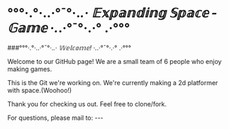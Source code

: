 # °°°·.°·..·°¯°·._.· 𝔼𝕩𝕡𝕒𝕟𝕕𝕚𝕟𝕘 𝕊𝕡𝕒𝕔𝕖 - 𝔾𝕒𝕞𝕖 ·._.·°¯°·.·° .·°°°


###°°°·.°·..·°¯°·._.· 𝕎𝕖𝕝𝕔𝕠𝕞𝕖! ·._.·°¯°·.·° .·°°°


Welcome to our GitHub page!
We are a small team of 6 people who enjoy making games.


This is the Git we're working on.
We're currently making a 2d platformer with space.(Woohoo!)


Thank you for checking us out.
Feel free to clone/fork.


For questions, please mail to: ---
